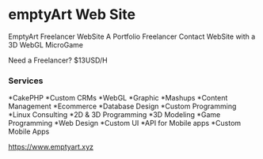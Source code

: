 # emptyArt Web Site

EmptyArt Freelancer WebSite
A Portfolio Freelancer Contact WebSite with a 3D WebGL MicroGame

Need a Freelancer?
$13USD/H

### Services
*CakePHP 
*Custom CRMs
*WebGL
*Graphic
*Mashups
*Content Management
*Ecommerce
*Database Design
*Custom Programming
*Linux Consulting
*2D & 3D Programming
*3D Modeling
*Game Programming
*Web Design
*Custom UI
*API for Mobile apps
*Custom Mobile Apps

https://www.emptyart.xyz